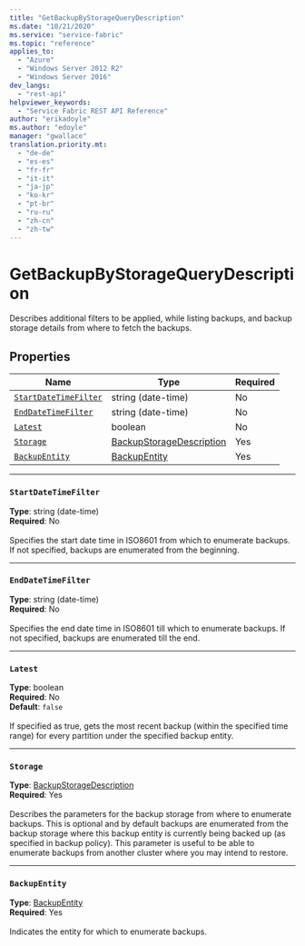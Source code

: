 ```yaml
---
title: "GetBackupByStorageQueryDescription"
ms.date: "10/21/2020"
ms.service: "service-fabric"
ms.topic: "reference"
applies_to: 
  - "Azure"
  - "Windows Server 2012 R2"
  - "Windows Server 2016"
dev_langs: 
  - "rest-api"
helpviewer_keywords: 
  - "Service Fabric REST API Reference"
author: "erikadoyle"
ms.author: "edoyle"
manager: "gwallace"
translation.priority.mt: 
  - "de-de"
  - "es-es"
  - "fr-fr"
  - "it-it"
  - "ja-jp"
  - "ko-kr"
  - "pt-br"
  - "ru-ru"
  - "zh-cn"
  - "zh-tw"
---
```

# GetBackupByStorageQueryDescription

Describes additional filters to be applied, while listing backups, and backup storage details from where to fetch the backups.

## Properties
| Name | Type | Required |
| --- | --- | --- |
| [`StartDateTimeFilter`](#startdatetimefilter) | string (date-time) | No |
| [`EndDateTimeFilter`](#enddatetimefilter) | string (date-time) | No |
| [`Latest`](#latest) | boolean | No |
| [`Storage`](#storage) | [BackupStorageDescription](sfclient-model-backupstoragedescription.md) | Yes |
| [`BackupEntity`](#backupentity) | [BackupEntity](sfclient-model-backupentity.md) | Yes |

____
### `StartDateTimeFilter`
__Type__: string (date-time) <br/>
__Required__: No<br/>
<br/>
Specifies the start date time in ISO8601 from which to enumerate backups. If not specified, backups are enumerated from the beginning.

____
### `EndDateTimeFilter`
__Type__: string (date-time) <br/>
__Required__: No<br/>
<br/>
Specifies the end date time in ISO8601 till which to enumerate backups. If not specified, backups are enumerated till the end.

____
### `Latest`
__Type__: boolean <br/>
__Required__: No<br/>
__Default__: `false` <br/>
<br/>
If specified as true, gets the most recent backup (within the specified time range) for every partition under the specified backup entity.

____
### `Storage`
__Type__: [BackupStorageDescription](sfclient-model-backupstoragedescription.md) <br/>
__Required__: Yes<br/>
<br/>
Describes the parameters for the backup storage from where to enumerate backups. This is optional and by default backups are enumerated from the backup storage where this backup entity is currently being backed up (as specified in backup policy). This parameter is useful to be able to enumerate backups from another cluster where you may intend to restore.

____
### `BackupEntity`
__Type__: [BackupEntity](sfclient-model-backupentity.md) <br/>
__Required__: Yes<br/>
<br/>
Indicates the entity for which to enumerate backups.

